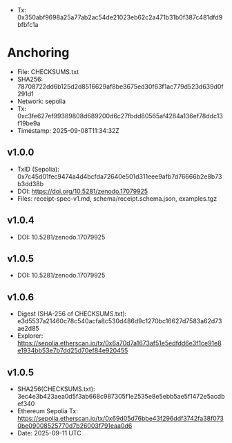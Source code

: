 - Tx: 0x350abf9698a25a77ab2ac54de21023eb62c2a471b31b0f387c481dfd9bfbfc1a
# Anchoring

- File: CHECKSUMS.txt
- SHA256: 78708722dd6b125d2d8516629af8be3675ed30f63f1ac779d523d639d0f291d1
- Network: sepolia
- Tx: 0xc3fe627ef99389808d689200d6c27fbdd80565af4284a136ef78ddc13f19be9a
- Timestamp: 2025-09-08T11:34:32Z

## v1.0.0
- TxID (Sepolia): 0x7c45d01fec9474a4d4bcfda72640e501d311eee9afb7d76666b2e8b73b3dd38b
- DOI: https://doi.org/10.5281/zenodo.17079925
- Files: receipt-spec-v1.md, schema/receipt.schema.json, examples.tgz

## v1.0.4
- DOI: 10.5281/zenodo.17079925

## v1.0.5
- DOI: 10.5281/zenodo.17079925

## v1.0.6
- Digest (SHA-256 of CHECKSUMS.txt): e3d5537a21460c78c540acfa8c530d486d9c1270bc16627d7583a62d73ae2d85
- Explorer: https://sepolia.etherscan.io/tx/0x6a70d7a1673af51e5edfdd6e3f1ce91e8e1934bb53e7b7dd25d70ef84e920455

## v1.0.5
- SHA256(CHECKSUMS.txt): 3ec4e3b423aea0d5f3ab668c987305f1e2535e8e5ebb5ae5f1472e5acdbef340
- Ethereum Sepolia Tx: https://sepolia.etherscan.io/tx/0x69d05d76bbe43f296ddf3742fa38f0730be09008525770d7b26003f791eaa0d6
- Date: 2025-09-11 UTC

